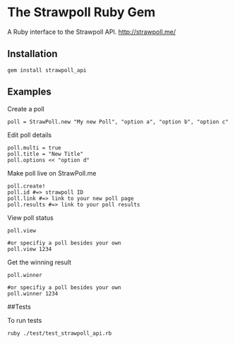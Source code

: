 # The Strawpoll Ruby Gem
A Ruby interface to the Strawpoll API. http://strawpoll.me/

## Installation
```
gem install strawpoll_api
```

## Examples

Create a poll
```
poll = StrawPoll.new "My new Poll", "option a", "option b", "option c"
```

Edit poll details
```
poll.multi = true
poll.title = "New Title"
poll.options << "option d"
```

Make poll live on StrawPoll.me
```
poll.create!
poll.id #=> strawpoll ID
poll.link #=> link to your new poll page
poll.results #=> link to your poll results
```

View poll status
```
poll.view

#or specifiy a poll besides your own
poll.view 1234
```

Get the winning result
```
poll.winner

#or specifiy a poll besides your own
poll.winner 1234
```

##Tests

To run tests
```
ruby ./test/test_strawpoll_api.rb
```
